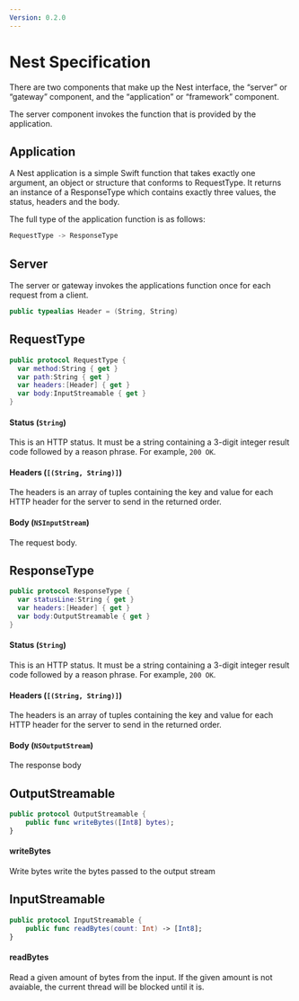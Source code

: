 ```yaml
---
Version: 0.2.0
---
```


# Nest Specification

There are two components that make up the Nest interface, the “server” or
“gateway” component, and the “application” or “framework” component.

The server component invokes the function that is provided by the application.

## Application

A Nest application is a simple Swift function that takes exactly one argument,
an object or structure that conforms to RequestType. It returns an instance
of a ResponseType which contains exactly three values, the status, headers
and the body.

The full type of the application function is as follows:

```swift
RequestType -> ResponseType
```

## Server

The server or gateway invokes the applications function once for each request
from a client.

```swift
public typealias Header = (String, String)
```

## RequestType

```swift
public protocol RequestType {
  var method:String { get }
  var path:String { get }
  var headers:[Header] { get }
  var body:InputStreamable { get }
}
```

#### Status (`String`)

This is an HTTP status. It must be a string containing a 3-digit integer result code followed by a reason phrase. For example, `200 OK`.

#### Headers (`[(String, String)]`)

The headers is an array of tuples containing the key and value for each HTTP header for the server to send in the returned order.

#### Body (`NSInputStream`)

The request body.

## ResponseType

```swift
public protocol ResponseType {
  var statusLine:String { get }
  var headers:[Header] { get }
  var body:OutputStreamable { get }
}
```

#### Status (`String`)

This is an HTTP status. It must be a string containing a 3-digit integer result code followed by a reason phrase. For example, `200 OK`.

#### Headers (`[(String, String)]`)

The headers is an array of tuples containing the key and value for each HTTP header for the server to send in the returned order.

#### Body (`NSOutputStream`)

The response body 

## OutputStreamable

```swift
public protocol OutputStreamable {
    public func writeBytes([Int8] bytes);
}
```

#### writeBytes

Write bytes write the bytes passed to the output stream

## InputStreamable

```swift
public protocol InputStreamable {
    public func readBytes(count: Int) -> [Int8];
}
```

#### readBytes

Read a given amount of bytes from the input.
If the given amount is not avaiable, the current thread will
be blocked until it is.





